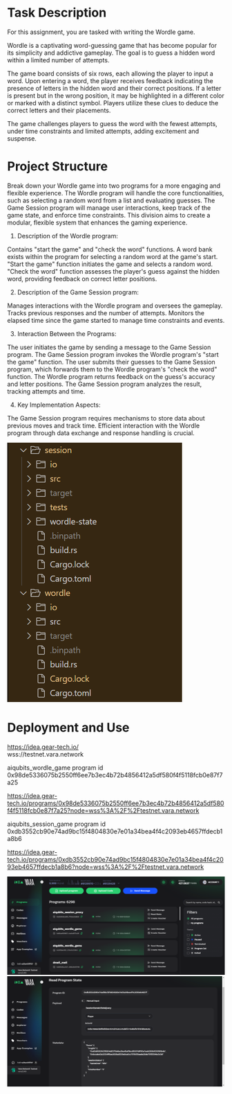 # Task Description
For this assignment, you are tasked with writing the Wordle game.

Wordle is a captivating word-guessing game that has become popular for its simplicity and addictive gameplay. The goal is to guess a hidden word within a limited number of attempts.

The game board consists of six rows, each allowing the player to input a word. Upon entering a word, the player receives feedback indicating the presence of letters in the hidden word and their correct positions. If a letter is present but in the wrong position, it may be highlighted in a different color or marked with a distinct symbol. Players utilize these clues to deduce the correct letters and their placements.

The game challenges players to guess the word with the fewest attempts, under time constraints and limited attempts, adding excitement and suspense.

# Project Structure
Break down your Wordle game into two programs for a more engaging and flexible experience. The Wordle program will handle the core functionalities, such as selecting a random word from a list and evaluating guesses. The Game Session program will manage user interactions, keep track of the game state, and enforce time constraints. This division aims to create a modular, flexible system that enhances the gaming experience.

1. Description of the Wordle program:

Contains "start the game" and "check the word" functions.
A word bank exists within the program for selecting a random word at the game's start.
"Start the game" function initiates the game and selects a random word.
"Check the word" function assesses the player's guess against the hidden word, providing feedback on correct letter positions.

2. Description of the Game Session program:

Manages interactions with the Wordle program and oversees the gameplay.
Tracks previous responses and the number of attempts.
Monitors the elapsed time since the game started to manage time constraints and events.

3. Interaction Between the Programs:

The user initiates the game by sending a message to the Game Session program.
The Game Session program invokes the Wordle program's "start the game" function.
The user submits their guesses to the Game Session program, which forwards them to the Wordle program's "check the word" function.
The Wordle program returns feedback on the guess's accuracy and letter positions.
The Game Session program analyzes the result, tracking attempts and time.

4. Key Implementation Aspects:

The Game Session program requires mechanisms to store data about previous moves and track time.
Efficient interaction with the Wordle program through data exchange and response handling is crucial.

![Alt text](1720185876769.jpg)

# Deployment and Use
https://idea.gear-tech.io/  
wss://testnet.vara.network 

aiqubits_wordle_game  program id
0x98de5336075b2550ff6ee7b3ec4b72b4856412a5df580f4f5118fcb0e87f7a25

https://idea.gear-tech.io/programs/0x98de5336075b2550ff6ee7b3ec4b72b4856412a5df580f4f5118fcb0e87f7a25?node=wss%3A%2F%2Ftestnet.vara.network

aiqubits_session_game  program id
0xdb3552cb90e74ad9bc15f4804830e7e01a34bea4f4c2093eb4657ffdecb1a8b6

https://idea.gear-tech.io/programs/0xdb3552cb90e74ad9bc15f4804830e7e01a34bea4f4c2093eb4657ffdecb1a8b6?node=wss%3A%2F%2Ftestnet.vara.network

![Alt text](1720184706536.jpg)
![Alt text](1720185307791.jpg)
